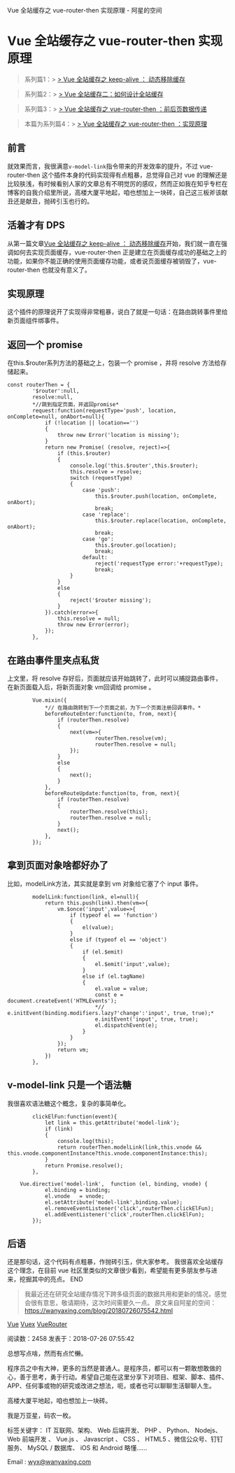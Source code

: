 Vue 全站缓存之 vue-router-then 实现原理 - 阿星的空间

# Vue 全站缓存之 vue-router-then 实现原理

> 系列篇1：> [> Vue 全站缓存之 keep-alive ： 动态移除缓存](https://wanyaxing.com/blog/20180723114341.html)

> 系列篇2：> [> Vue 全站缓存二：如何设计全站缓存](https://wanyaxing.com/blog/20180724141008.html)

> 系列篇3：> [> Vue 全站缓存之 vue-router-then ：前后页数据传递](https://wanyaxing.com/blog/20180725161052.html)

> 本篇为系列篇4：> [> Vue 全站缓存之 vue-router-then ：实现原理](https://wanyaxing.com/blog/20180726075542.html)

## 前言

就效果而言，我很满意`v-model-link`指令带来的开发效率的提升，不过 vue-router-then 这个插件本身的代码实现得有点粗暴，总觉得自己对 vue 的理解还是比较肤浅，有时候看别人家的文章总有不明觉厉的感叹，然而正如我在知乎专栏在博客的自我介绍里所说，高楼大厦平地起，咱也想加上一块砖，自己这三板斧该献丑还是献丑，抛砖引玉也行的。

## 活着才有 DPS

从第一篇文章[Vue 全站缓存之 keep-alive ： 动态移除缓存](https://wanyaxing.com/blog/20180723114341.html)开始，我们就一直在强调如何去实现页面缓存，vue-router-then 正是建立在页面缓存成功的基础之上的功能，如果你不能正确的使用页面缓存功能，或者说页面缓存被销毁了，vue-router-then 也就没有意义了。

## 实现原理

这个插件的原理说开了实现得非常粗暴，说白了就是一句话：在路由跳转事件里给新页面组件绑事件。

## 返回一个 promise

在this.$router系列方法的基础之上，包装一个 promise ，并将 resolve 方法给存储起来。

	const routerThen = {
	        '$router':null,
	        resolve:null,
	        *//跳到指定页面，并返回promise*
	        request:function(requestType='push', location, onComplete=null, onAbort=null){
	            if (!location || location=='')
	            {
	                throw new Error('location is missing');
	            }
	            return new Promise( (resolve, reject)=>{
	                if (this.$router)
	                {
	                    console.log('this.$router',this.$router);
	                    this.resolve = resolve;
	                    switch (requestType)
	                    {
	                        case 'push':
	                            this.$router.push(location, onComplete, onAbort);
	                            break;
	                        case 'replace':
	                            this.$router.replace(location, onComplete, onAbort);
	                            break;
	                        case 'go':
	                            this.$router.go(location);
	                            break;
	                        default:
	                            reject('requestType error:'+requestType);
	                            break;
	                    }
	                }
	                else
	                {
	                    reject('$router missing');
	                }
	            }).catch(error=>{
	                this.resolve = null;
	                throw new Error(error);
	            });
	        },

## 在路由事件里夹点私货

上文里，将 resolve 存好后，页面就应该开始跳转了，此时可以捕捉路由事件，在新页面载入后，将新页面对象 vm回调给 promise 。

	        Vue.mixin({
	            *// 在路由跳转到下一个页面之前，为下一个页面注册回调事件。*
	            beforeRouteEnter:function(to, from, next){
	                if (routerThen.resolve)
	                {
	                    next(vm=>{
	                            routerThen.resolve(vm);
	                            routerThen.resolve = null;
	                    });
	                }
	                else
	                {
	                    next();
	                }
	            },
	            beforeRouteUpdate:function(to, from, next){
	                if (routerThen.resolve)
	                {
	                    routerThen.resolve(this);
	                    routerThen.resolve = null;
	                }
	                next();
	            },
	        });

## 拿到页面对象啥都好办了

比如，modelLink方法，其实就是拿到 vm 对象给它塞了个 input 事件。

	        modelLink:function(link, el=null){
	            return this.push(link).then(vm=>{
	                vm.$once('input',value=>{
	                    if (typeof el == 'function')
	                    {
	                        el(value);
	                    }
	                    else if (typeof el == 'object')
	                    {
	                        if (el.$emit)
	                        {
	                            el.$emit('input',value);
	                        }
	                        else if (el.tagName)
	                        {
	                            el.value = value;
	                            const e = document.createEvent('HTMLEvents');
	                            *// e.initEvent(binding.modifiers.lazy?'change':'input', true, true);*
	                            e.initEvent('input', true, true);
	                            el.dispatchEvent(e);
	                        }
	                    }
	                });
	                return vm;
	            })
	        },

## v-model-link 只是一个语法糖

我很喜欢语法糖这个概念，复杂的事简单化。

	        clickElFun:function(event){
	            let link = this.getAttribute('model-link');
	            if (link)
	            {
	                console.log(this);
	                return routerThen.modelLink(link,this.vnode && this.vnode.componentInstance?this.vnode.componentInstance:this);
	            }
	            return Promise.resolve();
	        },

	    Vue.directive('model-link',  function (el, binding, vnode) {
	            el.binding = binding;
	            el.vnode   = vnode;
	            el.setAttribute('model-link',binding.value);
	            el.removeEventListener('click',routerThen.clickElFun);
	            el.addEventListener('click',routerThen.clickElFun);
	        });

## 后语

还是那句话，这个代码有点粗暴，作抛砖引玉，供大家参考。
我很喜欢全站缓存这个理念，在目前 vue 社区里类似的文章很少看到，希望能有更多朋友参与进来，挖掘其中的亮点。
END
> 我最近还在研究全站缓存情况下跨多级页面的数据共用和更新的情况，感觉会很有意思，敬请期待，这次时间需要久一点。
原文来自阿星的空间：https://wanyaxing.com/blog/20180726075542.html

 [Vue](https://wanyaxing.com/blog/?tag=Vue)  [Vuex](https://wanyaxing.com/blog/?tag=Vuex)  [VueRouter](https://wanyaxing.com/blog/?tag=VueRouter)

   阅读数：2458
 发表于：2018-07-26 07:55:42

总想写点啥，然而有点忙<s>懒</s>。

程序员之中有大神，更多的当然是普通人。是程序员，都可以有一颗敢想敢做的心，善于思考，勇于行动。希望自己能在这里分享下对项目、框架、脚本、插件、APP、任何事或物的研究或改进之想法，呃，或者也可以聊聊生活聊聊人生。

高楼大厦平地起，咱也想加上一块砖。

我是万亚星，码农一枚。

标签关键字： IT 互联网、架构、 Web 后端开发、 PHP 、 Python、 Nodejs、 Web 前端开发 、 Vue.js 、 Javascript 、 CSS 、 HTML5 、微信公众号、钉钉服务、 MySQL / 数据库、 iOS 和 Android 略懂……

Email : [wyx@wanyaxing.com](https://wanyaxing.com/blog/20180726075542.htmlmailto:wyx@wanyaxing.com)